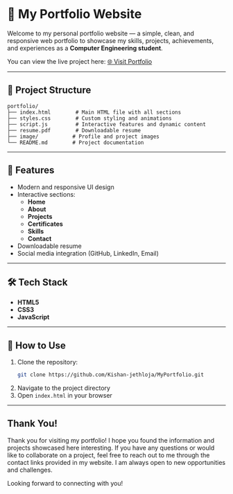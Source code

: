 # 📌 My Portfolio Website

Welcome to my personal portfolio website — a simple, clean, and responsive web portfolio to showcase my skills, projects, achievements, and experiences as a **Computer Engineering student**.

You can view the live project here: [🌐 Visit Portfolio](https://kishanjethloja.onrender.com)

---


## 📁 Project Structure
```
portfolio/
├── index.html        # Main HTML file with all sections
├── styles.css        # Custom styling and animations
├── script.js         # Interactive features and dynamic content
├── resume.pdf        # Downloadable resume
├── image/           # Profile and project images
└── README.md        # Project documentation
```
---

## 🎨 Features

- Modern and responsive UI design
- Interactive sections:
  - **Home** 
  - **About** 
  - **Projects** 
  - **Certificates** 
  - **Skills** 
  - **Contact** 
- Downloadable resume
- Social media integration (GitHub, LinkedIn, Email)

---

## 🛠️ Tech Stack

- **HTML5**
- **CSS3** 
- **JavaScript** 

---

## 📌 How to Use

1. Clone the repository:
   ```bash
   git clone https://github.com/Kishan-jethloja/MyPortfolio.git
   ```
2. Navigate to the project directory
3. Open `index.html` in your browser

---

## Thank You!

Thank you for visiting my portfolio! I hope you found the information and projects showcased here interesting. If you have any questions or would like to collaborate on a project, feel free to reach out to me through the contact links provided in my website. I am always open to new opportunities and challenges. 

Looking forward to connecting with you!
